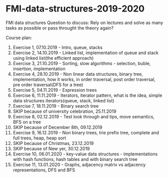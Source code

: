 # FMI-data-structures-2019-2020
FMI data structures
Question to discuss:
Rely on lectures and solve as many tasks as possible or pass throught the theory again?

Course plan:
1. Exercise 1, 07.10.2019 - Intro, queue, stacks
2. Exercise 2, 14.10.2019 - Linked list, implementation of queue and stack using linked list(the efficient approach)
3. Exercise 3, 21.10.2019 - Sorting, slow algorithms - selection, buble, insertion, implementation
4. Exercise 4, 28.10.2019 - Non linear data structures, binary tree, implementation, how it works, in order traversal, post order traversal, pre order traversal(DFS for a tree)
5. Exercise 5, 04.11.2019 - Expression trees
6. Exercise 6, 11.11.2019 - Iterators, iterator pattern, what is the idea, simple data structures iterators(queue, stack, linked list)
7. Exercise 7, 18.11.2019 - Binary search tree
8. SKIP because of university celebration, 25.11.2019
9. Exercise 8, 02.12.2019 - Test look through and tips, move semantics, BFS on a tree
10. SKIP because of December 8th, 09.12.2019
11. Exercise 9, 16.12.2019 - Non binary trees, trie prefix tree, complete and full trees, heap, heap sort
12. SKIP because of Christmas, 23.12.2019
13. SKIP because of New yer, 30.12.2019
14. Exercise 10, 06.01.2020 - key-value data structures - implementations with hash functions, hash tables and with binary search tree
15. Exercise 11, 13.01.2020 - Graphs, adjacency matrix vs adjacency representations, DFS and BFS
